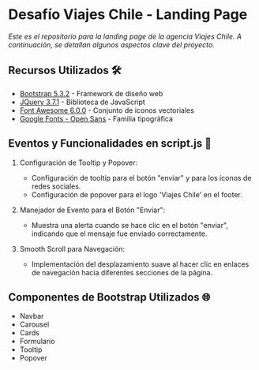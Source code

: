 # Desafío Viajes Chile - Landing Page

_Este es el repositorio para la landing page de la agencia Viajes Chile. A continuación, se detallan algunos aspectos clave del proyecto._

## Recursos Utilizados 🛠️

* [Bootstrap 5.3.2](https://getbootstrap.com/docs/5.3/getting-started/introduction/) - Framework de diseño web 
* [JQuery 3.7.1](https://releases.jquery.com/) - Biblioteca de JavaScript
* [Font Awesome 6.0.0](https://fontawesome.com/docs) - Conjunto de iconos vectoriales
* [Google Fonts - Open Sans](https://fonts.google.com/specimen/Open+Sans?query=open+sans) - Familia tipográfica

## Eventos y Funcionalidades en script.js 🚀

1. Configuración de Tooltip y Popover:
    * Configuración de tooltip para el botón "enviar" y para los íconos de redes sociales.
    * Configuración de popover para el logo 'Viajes Chile' en el footer.

2. Manejador de Evento para el Botón "Enviar":
    * Muestra una alerta cuando se hace clic en el botón "enviar", indicando que el mensaje fue enviado correctamente.

3. Smooth Scroll para Navegación:
    * Implementación del desplazamiento suave al hacer clic en enlaces de navegación hacia diferentes secciones de la página.

## Componentes de Bootstrap Utilizados 🌐

* Navbar
* Carousel
* Cards
* Formulario
* Tooltip
* Popover


